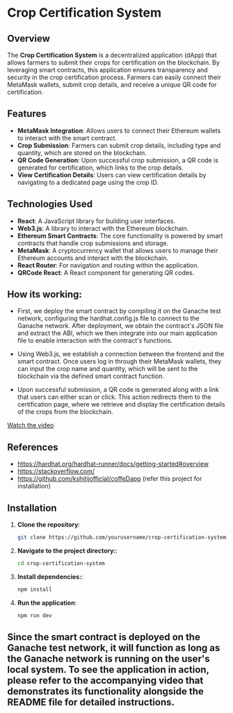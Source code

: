 # Crop Certification System

## Overview

The **Crop Certification System** is a decentralized application (dApp) that allows farmers to submit their crops for certification on the blockchain. By leveraging smart contracts, this application ensures transparency and security in the crop certification process. Farmers can easily connect their MetaMask wallets, submit crop details, and receive a unique QR code for certification.

## Features

- **MetaMask Integration**: Allows users to connect their Ethereum wallets to interact with the smart contract.
- **Crop Submission**: Farmers can submit crop details, including type and quantity, which are stored on the blockchain.
- **QR Code Generation**: Upon successful crop submission, a QR code is generated for certification, which links to the crop details.
- **View Certification Details**: Users can view certification details by navigating to a dedicated page using the crop ID.

## Technologies Used

- **React**: A JavaScript library for building user interfaces.
- **Web3.js**: A library to interact with the Ethereum blockchain.
- **Ethereum Smart Contracts**: The core functionality is powered by smart contracts that handle crop submissions and storage.
- **MetaMask**: A cryptocurrency wallet that allows users to manage their Ethereum accounts and interact with the blockchain.
- **React Router**: For navigation and routing within the application.
- **QRCode React**: A React component for generating QR codes.

## How its working:

- First, we deploy the smart contract by compiling it on the Ganache test network, configuring the hardhat.config.js file to connect to the Ganache network. After deployment, we obtain the contract's JSON file and extract the ABI, which we then integrate into our main application file to enable interaction with the contract's functions.

- Using Web3.js, we establish a connection between the frontend and the smart contract. Once users log in through their MetaMask wallets, they can input the crop name and quantity, which will be sent to the blockchain via the defined smart contract function.

- Upon successful submission, a QR code is generated along with a link that users can either scan or click. This action redirects them to the certification page, where we retrieve and display the certification details of the crops from the blockchain.


[Watch the video](https://youtu.be/xOWlkgG9veg)


## References
- https://hardhat.org/hardhat-runner/docs/getting-started#overview
- https://stackoverflow.com/
- https://github.com/kshitijofficial/coffeDapp (refer this project for installation)







































## Installation

1. **Clone the repository**:
   ```bash
   git clone https://github.com/yourusername/crop-certification-system.git

2. **Navigate to the project directory:**:
   ```bash
   cd crop-certification-system

3. **Install dependencies:**:
   ```bash
   npm install

4. **Run the application**:
   ```bash
   npm run dev

## Since the smart contract is deployed on the Ganache test network, it will function as long as the Ganache network is running on the user's local system. To see the application in action, please refer to the accompanying video that demonstrates its functionality alongside the README file for detailed instructions.  
   
